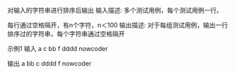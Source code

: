 对输入的字符串进行排序后输出
输入描述:
多个测试用例，每个测试用例一行。

每行通过空格隔开，有n个字符，n＜100
输出描述:
对于每组测试用例，输出一行排序过的字符串，每个字符串通过空格隔开

示例1
输入
a c bb
f dddd
nowcoder

输出
a bb c
dddd f
nowcoder